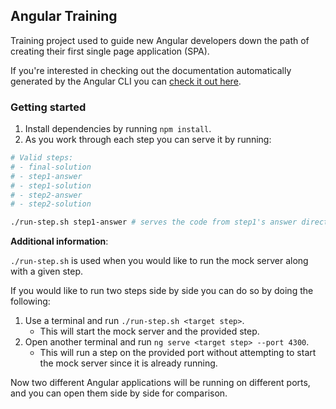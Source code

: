 ## Angular Training

Training project used to guide new Angular developers down the path of creating their first single page application (SPA).

If you're interested in checking out the documentation automatically generated by the Angular CLI you can [check it out here][AngularGeneratedReadme].

### Getting started

1. Install dependencies by running `npm install`.
2. As you work through each step you can serve it by running:

```Bash
# Valid steps:
# - final-solution
# - step1-answer
# - step1-solution
# - step2-answer
# - step2-solution

./run-step.sh step1-answer # serves the code from step1's answer directory.
```

**Additional information**:

`./run-step.sh` is used when you would like to run the mock server along with a given step.

If you would like to run two steps side by side you can do so by doing the following:

1. Use a terminal and run `./run-step.sh <target step>`.
    + This will start the mock server and the provided step.
2. Open another terminal and run `ng serve <target step> --port 4300`.
    + This will run a step on the provided port without attempting to start the mock server since it is already running.

Now two different Angular applications will be running on different ports, and you can open them side by side for comparison.

<!-- Links -->
[AngularGeneratedReadme]: ./docs/AngularGeneratedReadme.md
